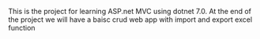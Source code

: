 This is the project for learning ASP.net MVC using dotnet 7.0.
At the end of the project we will have a baisc crud web app with import and export excel function
